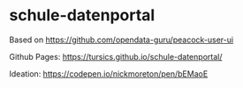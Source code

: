 # schule-datenportal

Based on https://github.com/opendata-guru/peacock-user-ui

Github Pages: https://tursics.github.io/schule-datenportal/

Ideation: https://codepen.io/nickmoreton/pen/bEMaoE
